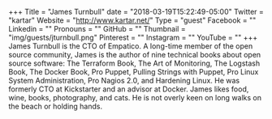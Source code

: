+++
Title = "James Turnbull"
date = "2018-03-19T15:22:49-05:00"
Twitter = "kartar"
Website = "http://www.kartar.net/"
Type = "guest"
Facebook = ""
Linkedin = ""
Pronouns = ""
GitHub = ""
Thumbnail = "img/guests/jturnbull.png"
Pinterest = ""
Instagram = ""
YouTube = ""
+++
James Turnbull is the CTO of Empatico. A long-time member of the open source community, James is the author of nine technical books about open source software: The Terraform Book, The Art of Monitoring, The Logstash Book, The Docker Book, Pro Puppet, Pulling Strings with Puppet, Pro Linux System Administration, Pro Nagios 2.0, and Hardening Linux. He was formerly CTO at Kickstarter and an advisor at Docker. James likes food, wine, books, photography, and cats. He is not overly keen on long walks on the beach or holding hands.
